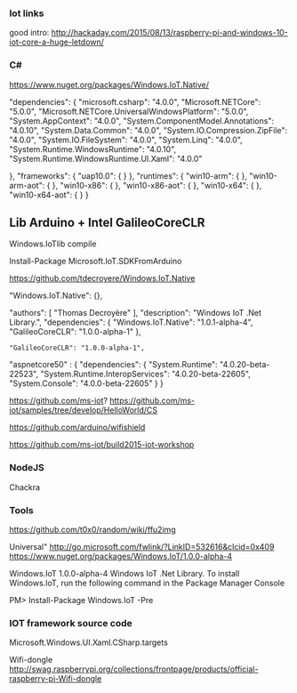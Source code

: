 ﻿### Iot links

good intro:
http://hackaday.com/2015/08/13/raspberry-pi-and-windows-10-iot-core-a-huge-letdown/

### C#

https://www.nuget.org/packages/Windows.IoT.Native/


"dependencies": {
        "microsoft.csharp": "4.0.0",
        "Microsoft.NETCore": "5.0.0",
        "Microsoft.NETCore.UniversalWindowsPlatform": "5.0.0",
        "System.AppContext": "4.0.0",
        "System.ComponentModel.Annotations": "4.0.10",
        "System.Data.Common": "4.0.0",
        "System.IO.Compression.ZipFile": "4.0.0",
        "System.IO.FileSystem": "4.0.0",
        "System.Linq": "4.0.0",
        "System.Runtime.WindowsRuntime": "4.0.10",
        "System.Runtime.WindowsRuntime.UI.Xaml": "4.0.0"

  },
  "frameworks": {
        "uap10.0": { }
  },
  "runtimes": {
        "win10-arm": { },
        "win10-arm-aot": { },
        "win10-x86": { },
        "win10-x86-aot": { },
        "win10-x64": { },
        "win10-x64-aot": { }
  }

## Lib Arduino + Intel GalileoCoreCLR

Windows.IoTlib compile

Install-Package Microsoft.IoT.SDKFromArduino

   https://github.com/tdecroyere/Windows.IoT.Native

   "Windows.IoT.Native":  {},

   "authors": [ "Thomas Decroyère" ],
    "description": "Windows IoT .Net Library.",
    "dependencies": {
        "Windows.IoT.Native": "1.0.1-alpha-4",
        "GalileoCoreCLR": "1.0.0-alpha-1"
    },

	"GalileoCoreCLR": "1.0.0-alpha-1",

  "aspnetcore50" : { 
            "dependencies": {
                "System.Runtime": "4.0.20-beta-22523",
                "System.Runtime.InteropServices": "4.0.20-beta-22605",
                "System.Console": "4.0.0-beta-22605"
            }
        }


https://github.com/ms-iot?
https://github.com/ms-iot/samples/tree/develop/HelloWorld/CS

https://github.com/arduino/wifishield

https://github.com/ms-iot/build2015-iot-workshop

### NodeJS

Chackra


### Tools

https://github.com/t0x0/random/wiki/ffu2img

Universal"
http://go.microsoft.com/fwlink/?LinkID=532616&clcid=0x409
https://www.nuget.org/packages/Windows.IoT/1.0.0-alpha-4

Windows.IoT 1.0.0-alpha-4 Windows IoT .Net Library.
To install Windows.IoT, run the following command in the Package Manager Console

PM> Install-Package Windows.IoT -Pre


### IOT framework source code



Microsoft.Windows.UI.Xaml.CSharp.targets

Wifi-dongle
http://swag.raspberrypi.org/collections/frontpage/products/official-raspberry-pi-Wifi-dongle
